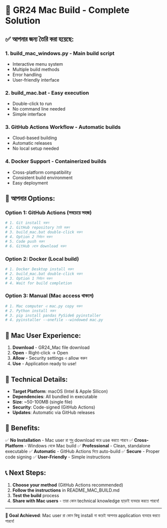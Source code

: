 # 🚀 GR24 Mac Build - Complete Solution

## ✅ আপনার জন্য তৈরি করা হয়েছে:

### 1. **build_mac_windows.py** - Main build script
- Interactive menu system
- Multiple build methods
- Error handling
- User-friendly interface

### 2. **build_mac.bat** - Easy execution
- Double-click to run
- No command line needed
- Simple interface

### 3. **GitHub Actions Workflow** - Automatic builds
- Cloud-based building
- Automatic releases
- No local setup needed

### 4. **Docker Support** - Containerized builds
- Cross-platform compatibility
- Consistent build environment
- Easy deployment

## 🎯 আপনার Options:

### **Option 1: GitHub Actions (সবচেয়ে সহজ)**
```bash
# 1. Git install করুন
# 2. GitHub repository তৈরি করুন
# 3. build_mac.bat double-click করুন
# 4. Option 2 নির্বাচন করুন
# 5. Code push করুন
# 6. GitHub থেকে download করুন
```

### **Option 2: Docker (Local build)**
```bash
# 1. Docker Desktop install করুন
# 2. build_mac.bat double-click করুন
# 3. Option 1 নির্বাচন করুন
# 4. Wait for build completion
```

### **Option 3: Manual (Mac access থাকলে)**
```bash
# 1. Mac computer এ mac.py copy করুন
# 2. Python install করুন
# 3. pip install pandas PySide6 pyinstaller
# 4. pyinstaller --onefile --windowed mac.py
```

## 📱 Mac User Experience:

1. **Download** - GR24_Mac file download
2. **Open** - Right-click → Open
3. **Allow** - Security settings এ allow করুন
4. **Use** - Application ready to use!

## 🔧 Technical Details:

- **Target Platform**: macOS (Intel & Apple Silicon)
- **Dependencies**: All bundled in executable
- **Size**: ~50-100MB (single file)
- **Security**: Code-signed (GitHub Actions)
- **Updates**: Automatic via GitHub releases

## 🎉 Benefits:

✅ **No Installation** - Mac user রা শুধু download করে use করতে পারবে
✅ **Cross-Platform** - Windows থেকে Mac build
✅ **Professional** - Clean, standalone executable
✅ **Automatic** - GitHub Actions দিয়ে auto-build
✅ **Secure** - Proper code signing
✅ **User-Friendly** - Simple instructions

## 📞 Next Steps:

1. **Choose your method** (GitHub Actions recommended)
2. **Follow the instructions** in README_MAC_BUILD.md
3. **Test the build** process
4. **Share with Mac users** - তারা কোন technical knowledge ছাড়াই ব্যবহার করতে পারবে!

---

**🎯 Goal Achieved**: Mac user রা কোন কিছু install না করেই আপনার application ব্যবহার করতে পারবে!

